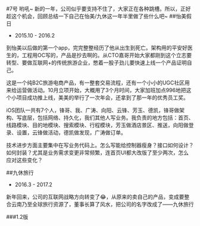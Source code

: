 #7号
哟吼~ 新的一年，公司似乎要支持不住了，大家正在各种跳槽。所以，正好趁这个机会，回顾总结一下自己在怡美/九休这一年半里做了些什么吧~
##怡美假日
- 2015.10 - 2016.2

到怡美以后做的第一个app，完完整整经历了他从出生到死亡。架构用的平安好医生的，工程用OC写的，产品是抄去啊的。从CTO嘉哥开始大家都刚到这个立志要转型、要做互联网+的传统旅游企业，憋着一股子劲儿要快速上线一个产品证明自己。

这是一个纯B2C旅游电商产品，有一整套交易流程，还有一个小小的UGC社区用来给运营做活动。10月立项开始，大概用了3个月时间，大家加班加点996地把这个小项目成功推上线，美美的举行了一次年会，还拿到了那一年的优秀员工奖。

iOS团队一共有7个人，锋哥、我、广涛、向阳、云锋、芳玉、德凯，锋哥做架构、写底层，包括网络、持久化，我们其他人写业务。我负责的地方包括：首页、线路模块、目的地模块、搜索模块、行程模块，芳玉做酒店景区、推送，向阳做登录、设置，云锋做活动，德凯做发现，广涛做订单。

技术进步方面主要集中在写业务代码上。怎么写能给控制器瘦身？接口如何设计？如何封装？尤其是业务需求变更非常频繁，连首页UI都大改版了至少两次，怎么应对这些变化？

##九休旅行
- 2016.3 - 2017.2

新年回来，公司的互联网战略方向转变了😂，从原来的卖自己的产品，变成要整合云南乃至全球旅行资源了，董事长算了风水，把公司的名字改成了——九休旅行

###1.2版